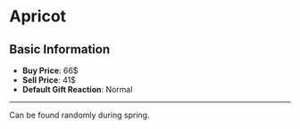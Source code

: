 # Apricot

## Basic Information

- **Buy Price**: 66$
- **Sell Price**: 41$
- **Default Gift Reaction**: Normal

---
Can be found randomly during spring.

